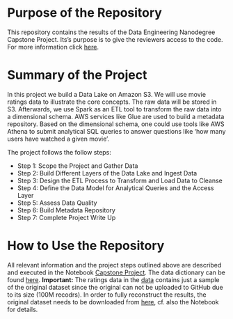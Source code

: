 # Purpose of the Repository
This repository contains the results of the Data Engineering Nanodegree Capstone Project. Its’s purpose is to give the reviewers access to the code. For more information click [here](https://www.udacity.com/course/data-engineer-nanodegree--nd027).
# Summary of the Project

In this project we build a Data Lake on Amazon S3. We will use movie ratings data to illustrate the core concepts. The raw data will be stored in S3. Afterwards, we use Spark as an ETL tool to transform the raw data into a dimensional schema. AWS services like Glue are used to build a metadata repository. Based on the dimensional schema, one could use tools like AWS Athena to submit analytical SQL queries to answer questions like ‘how many users have watched a given movie’.

The project follows the follow steps:

-   Step 1: Scope the Project and Gather Data
-   Step 2: Build Different Layers of the Data Lake and Ingest Data
-   Step 3: Design the ETL Process to Transform and Load Data to Cleanse
-   Step 4: Define the Data Model for Analytical Queries and the Access Layer
-   Step 5: Assess Data Quality
-   Step 6: Build Metadata Repository
-   Step 7: Complete Project Write Up
# How to Use the Repository
All relevant information and the project steps outlined above are described and executed in the Notebook [Capstone Project](https://github.com/chrisk2b/Movie-Ratings-Data-Lake/blob/master/notebooks/Capstone%20Project%20.ipynb). The data dictionary can be found [here](https://github.com/chrisk2b/Movie-Ratings-Data-Lake/tree/master/data-dictionary).
**Important:** The ratings data in the [data](https://github.com/chrisk2b/Movie-Ratings-Data-Lake/tree/master/data) contains just a sample of the original dataset since the original can not be uploaded to GitHub due to its size (100M recodrs). In order to fully reconstruct the results, the original dataset needs to be downloaded from [here](https://grouplens.org/datasets/movielens/), cf. also the Notebook for details.

